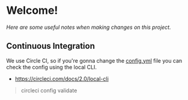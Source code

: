 # Welcome!

*Here are some useful notes when making changes on this project.*


## Continuous Integration
We use Circle CI, so if you're gonna change the [config.yml](.circle/config.yml) file you can check the config using the local CLI.
- https://circleci.com/docs/2.0/local-cli

> circleci config validate